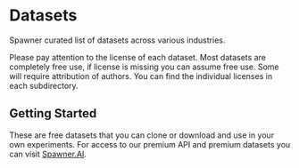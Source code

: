 # Datasets

Spawner curated list of datasets across various industries. 

Please pay attention to the license of each dataset. Most datasets are completely free use, if license is missing you can assume free use. Some will require attribution of authors. You can find the individual licenses in each subdirectory. 

## Getting Started

These are free datasets that you can clone or download and use in your own experiments. For access to our premium API and premium datasets you can visit [Spawner.AI](https://spawner.ai).



